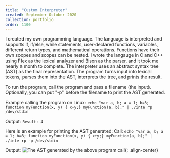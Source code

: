 ```yaml
---
title: "Custom Interpreter"
created: September-October 2020
collection: portfolio
order: 1100
---
```


I created my own programming language. The language is interpreted and supports if, if/else, while statements, user-declared functions, variables, different return types, and mathematical operations. Functions have their own scopes and scopes can be nested. I wrote the langauge in C and C++ using Flex as the lexical analyzer and Bison as the parser, and it took me nearly a month to complete. The interpreter uses an abstract syntax tree (AST) as the final representation. The program turns input into lexical tokens, parses them into the AST, interprets the tree, and prints the result.

To run the program, call the program and pass a filename (the input). Optionally, you can put "-p" before the filename to print the AST generated.

Example calling the program on Linux:
`echo "var a, b; a = 1; b=3; function myFunction(x, y) { x+y;} myFunction(a, b);" | ./inte
rp /dev/stdin`

Output:
`Result: 4`

Here is an example for printing the AST generated:
Call: `echo "var a, b; a = 1; b=3; function myFunction(x, y) { x+y;} myFunction(a, b);" | ./inte
rp -p /dev/stdin`

Output:
![The AST generated by the above program call](/images/interpreter_AST_example.png){: .align-center}
